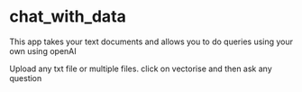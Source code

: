 # chat_with_data

 This app takes your text documents and allows you to do queries using your own using openAI  
   
Upload any txt file or multiple files. click on vectorise and then ask any question


